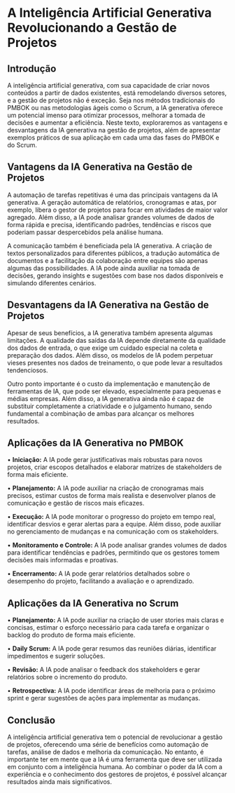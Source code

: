 # A Inteligência Artificial Generativa Revolucionando a Gestão de Projetos

## Introdução
A inteligência artificial generativa, com sua capacidade de criar novos conteúdos a partir de dados existentes, está remodelando diversos setores, e a gestão de projetos não é exceção. Seja nos métodos tradicionais do PMBOK ou nas metodologias ágeis como o Scrum, a IA generativa oferece um potencial imenso para otimizar processos, melhorar a tomada de decisões e aumentar a eficiência. Neste texto, exploraremos as vantagens e desvantagens da IA generativa na gestão de projetos, além de apresentar exemplos práticos de sua aplicação em cada uma das fases do PMBOK e do Scrum.

## Vantagens da IA Generativa na Gestão de Projetos
A automação de tarefas repetitivas é uma das principais vantagens da IA generativa. A geração automática de relatórios, cronogramas e atas, por exemplo, libera o gestor de projetos para focar em atividades de maior valor agregado. Além disso, a IA pode analisar grandes volumes de dados de forma rápida e precisa, identificando padrões, tendências e riscos que poderiam passar despercebidos pela análise humana.

A comunicação também é beneficiada pela IA generativa. A criação de textos personalizados para diferentes públicos, a tradução automática de documentos e a facilitação da colaboração entre equipes são apenas algumas das possibilidades. A IA pode ainda auxiliar na tomada de decisões, gerando insights e sugestões com base nos dados disponíveis e simulando diferentes cenários.

## Desvantagens da IA Generativa na Gestão de Projetos
Apesar de seus benefícios, a IA generativa também apresenta algumas limitações. A qualidade das saídas da IA depende diretamente da qualidade dos dados de entrada, o que exige um cuidado especial na coleta e preparação dos dados. Além disso, os modelos de IA podem perpetuar vieses presentes nos dados de treinamento, o que pode levar a resultados tendenciosos.

Outro ponto importante é o custo da implementação e manutenção de ferramentas de IA, que pode ser elevado, especialmente para pequenas e médias empresas. Além disso, a IA generativa ainda não é capaz de substituir completamente a criatividade e o julgamento humano, sendo fundamental a combinação de ambas para alcançar os melhores resultados.

## Aplicações da IA Generativa no PMBOK

•	**Iniciação:** A IA pode gerar justificativas mais robustas para novos projetos, criar escopos detalhados e elaborar matrizes de stakeholders de forma mais eficiente.

•	**Planejamento:** A IA pode auxiliar na criação de cronogramas mais precisos, estimar custos de forma mais realista e desenvolver planos de comunicação e gestão de riscos mais eficazes.

•	**Execução:** A IA pode monitorar o progresso do projeto em tempo real, identificar desvios e gerar alertas para a equipe. Além disso, pode auxiliar no gerenciamento de mudanças e na comunicação com os stakeholders.

•	**Monitoramento e Controle:** A IA pode analisar grandes volumes de dados para identificar tendências e padrões, permitindo que os gestores tomem decisões mais informadas e proativas.

•	**Encerramento:** A IA pode gerar relatórios detalhados sobre o desempenho do projeto, facilitando a avaliação e o aprendizado.

## Aplicações da IA Generativa no Scrum

•	**Planejamento:** A IA pode auxiliar na criação de user stories mais claras e concisas, estimar o esforço necessário para cada tarefa e organizar o backlog do produto de forma mais eficiente.

•	**Daily Scrum:** A IA pode gerar resumos das reuniões diárias, identificar impedimentos e sugerir soluções.

•	**Revisão:** A IA pode analisar o feedback dos stakeholders e gerar relatórios sobre o incremento do produto.

•	**Retrospectiva:** A IA pode identificar áreas de melhoria para o próximo sprint e gerar sugestões de ações para implementar as mudanças.

## Conclusão
A inteligência artificial generativa tem o potencial de revolucionar a gestão de projetos, oferecendo uma série de benefícios como automação de tarefas, análise de dados e melhoria da comunicação. No entanto, é importante ter em mente que a IA é uma ferramenta que deve ser utilizada em conjunto com a inteligência humana. Ao combinar o poder da IA com a experiência e o conhecimento dos gestores de projetos, é possível alcançar resultados ainda mais significativos.
